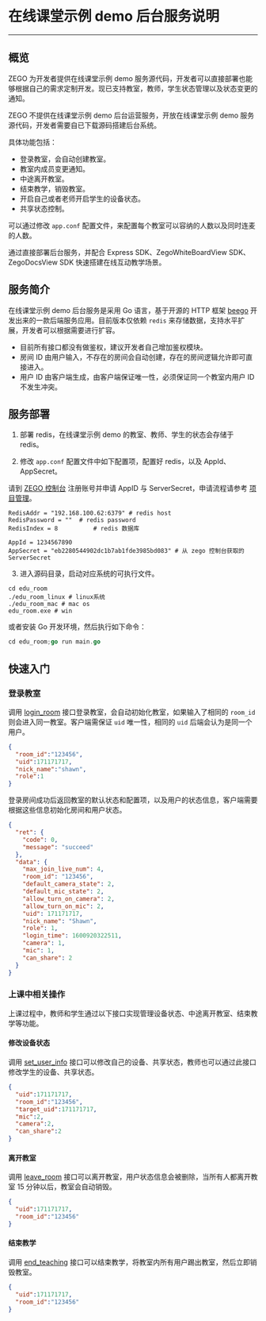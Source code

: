 # 在线课堂示例 demo 后台服务说明

---

##  概览

ZEGO 为开发者提供在线课堂示例 demo 服务源代码，开发者可以直接部署也能够根据自己的需求定制开发。现已支持教室，教师，学生状态管理以及状态变更的通知。

<Warning title="注意">

ZEGO 不提供在线课堂示例 demo 后台运营服务，开放在线课堂示例 demo 服务源代码，开发者需要自已下载源码搭建后台系统。   
</Warning>


具体功能包括：

- 登录教室，会自动创建教室。
- 教室内成员变更通知。
- 中途离开教室。
- 结束教学，销毁教室。
- 开启自己或者老师开启学生的设备状态。
- 共享状态控制。

可以通过修改 `app.conf` 配置文件，来配置每个教室可以容纳的人数以及同时连麦的人数。

通过直接部署后台服务，并配合 Express SDK、ZegoWhiteBoardView SDK、ZegoDocsView SDK 快速搭建在线互动教学场景。



##  服务简介

在线课堂示例 demo 后台服务是采用 Go 语言，基于开源的 HTTP 框架 [beego](https://github.com/astaxie/beego) 开发出来的一款后端服务应用。目前版本仅依赖 `redis` 来存储数据，支持水平扩展，开发者可以根据需要进行扩容。


<Warning title="注意">

* 目前所有接口都没有做鉴权，建议开发者自己增加鉴权模块。  
* 房间 ID 由用户输入，不存在的房间会自动创建，存在的房间逻辑允许即可直接进入。  
* 用户 ID 由客户端生成，由客户端保证唯一性，必须保证同一个教室内用户 ID 不发生冲突。  
</Warning>


##  服务部署

1. 部署 redis，在线课堂示例 demo 的教室、教师、学生的状态会存储于 redis。

2. 修改 `app.conf` 配置文件中如下配置项，配置好 redis，以及 AppId、AppSecret。

<Note title="说明">

请到 [ZEGO 控制台](https://console-express.zego.im/account/login) 注册账号并申请 AppID 与 ServerSecret，申请流程请参考 [项目管理](https://doc-zh.zego.im/zh/1265.html)。  
</Note>

```
RedisAddr = "192.168.100.62:6379" # redis host
RedisPassword = ""	# redis password
RedisIndex = 8			# redis 数据库

AppId = 1234567890
AppSecret = "eb2280544902dc1b7ab1fde3985bd083" # 从 zego 控制台获取的 ServerSecret
```

3. 进入源码目录，启动对应系统的可执行文件。

```
cd edu_room
./edu_room_linux # linux系统
./edu_room_mac # mac os
edu_room.exe # win
```
或者安装 Go 开发环境，然后执行如下命令：

```go
cd edu_room;go run main.go
```

## 快速入门

### 登录教室

调用 [login_room](/small-class/server-api/login-room) 接口登录教室，会自动初始化教室，如果输入了相同的 `room_id` 则会进入同一教室。客户端需保证 `uid` 唯一性，相同的 `uid` 后端会认为是同一个用户。


```json
{
  "room_id":"123456",
  "uid":171171717,
  "nick_name":"shawn",
  "role":1
}
```


登录房间成功后返回教室的默认状态和配置项，以及用户的状态信息，客户端需要根据这些信息初始化房间和用户状态。


```json
{
  "ret": {
    "code": 0,
    "message": "succeed"
  },
  "data": {
    "max_join_live_num": 4,
    "room_id": "123456",
    "default_camera_state": 2,
    "default_mic_state": 2,
    "allow_turn_on_camera": 2,
    "allow_turn_on_mic": 2,
    "uid": 171171717,
    "nick_name": "Shawn",
    "role": 1,
    "login_time": 1600920322511,
    "camera": 1,
    "mic": 1,
    "can_share": 2
  }
}
```


### 上课中相关操作

上课过程中，教师和学生通过以下接口实现管理设备状态、中途离开教室、结束教学等功能。

#### 修改设备状态

调用 [set_user_info](/small-class/server-api/set-user-info) 接口可以修改自己的设备、共享状态，教师也可以通过此接口修改学生的设备、共享状态。

```json
{
  "uid":171171717,
  "room_id":"123456",
  "target_uid":171171717,
  "mic":2,
  "camera":2,
  "can_share":2
}
```


#### 离开教室

调用 [leave_room](/small-class/server-api/leave-room) 接口可以离开教室，用户状态信息会被删除，当所有人都离开教室 15 分钟以后，教室会自动销毁。


```json
{
  "uid":171171717,
  "room_id":"123456"
}
```

#### 结束教学

调用 [end_teaching](/small-class/server-api/end-teaching) 接口可以结束教学，将教室内所有用户踢出教室，然后立即销毁教室。

```json
{
  "uid":171171717,
  "room_id":"123456"
}
```
